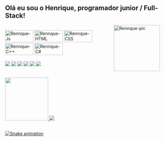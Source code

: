 ## Olá eu sou o Henrique, programador junior / Full-Stack!
<div>
<img align="right" alt="Rennque-pic" height="150" style="" src="https://mir-s3-cdn-cf.behance.net/project_modules/disp/04e7d463600577.5ab5bb7aca59d.gif"></div>

<div style="display: inline_block"><br>
  <img align="width" alt="Rennque-Js" height="39" width="92" src="https://img.shields.io/badge/JavaScript-F7DF1E?style=for-the-badge&logo=javascript&logoColor=black">
  <img align="width" alt="Rennque-HTML" height="39" width="92" src="https://img.shields.io/badge/HTML5-E34F26?style=for-the-badge&logo=html5&logoColor=white">
  <img align="width" alt="Rennque-CSS" height="39" width="92" src="https://img.shields.io/badge/CSS3-1572B6?style=for-the-badge&logo=css3&logoColor=white">
  <img align="width" alt="Rennque-C++" height="39" width="92" src="https://img.shields.io/badge/C%2B%2B-00599C?style=for-the-badge&logo=c%2B%2B&logoColor=white">
  <img align="width" alt="Rennque-C#" height="39" width="92" src="https://img.shields.io/badge/C%23-239120?style=for-the-badge&logo=c-sharp&logoColor=white">
</div>
<br>
  
<div> 
  <a href="https://www.youtube.com" target="_blank"><img src="https://img.shields.io/badge/YouTube-FF0000?style=for-the-badge&logo=youtube&logoColor=white" target="_blank"></a>
  <a href="https://instagram.com" target="_blank"><img src="https://img.shields.io/badge/-Instagram-%23E4405F?style=for-the-badge&logo=instagram&logoColor=white" target="_blank"></a>
 	<a href="https://www.twitch.tv" target="_blank"><img src="https://img.shields.io/badge/Twitch-9146FF?style=for-the-badge&logo=twitch&logoColor=white" target="_blank"></a>
 <a href="https://discord.gg" target="_blank"><img src="https://img.shields.io/badge/Discord-7289DA?style=for-the-badge&logo=discord&logoColor=white" target="_blank"></a> 
  <a href = "henrique9854@gmail.com"><img src="https://img.shields.io/badge/-Gmail-%23333?style=for-the-badge&logo=gmail&logoColor=white" target="_blank"></a>
  <a href="https://www.linkedin.com/in/henrique-fernandes-da-silva-b85561145/" target="_blank"><img src="https://img.shields.io/badge/-LinkedIn-%230077B5?style=for-the-badge&logo=linkedin&logoColor=white" target="_blank"></a> 
  
</div>

<br/>
<br>
<div>
  <a href="https://Rennque.github.io/">
  <img height="140em" src="https://github-readme-stats.vercel.app/api?username=Rennque&show_icons=true&theme=tokyonight&include_all_commits=true&count_private=true"/>
  <img right="180em" src="https://github-readme-stats.vercel.app/api/top-langs/?username=Rennque&layout=compact&theme=tokyonight&count_private=true"/>
</div>
<br/>

  ![Snake animation](https://github.com/Rennque/Rennque/blob/output/github-contribution-grid-snake.svg)
